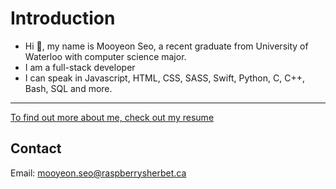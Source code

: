 # Introduction

- Hi 👋, my name is Mooyeon Seo, a recent graduate from University of Waterloo with computer science major.
- I am a full-stack developer
- I can speak in Javascript, HTML, CSS, SASS, Swift, Python, C, C++, Bash, SQL and more.

-----

[To find out more about me, check out my resume](https://github.com/mooyeon-seo/mooyeon-seo/files/13244115/Resume.November.2023.pdf)

## Contact

Email: mooyeon.seo@raspberrysherbet.ca
